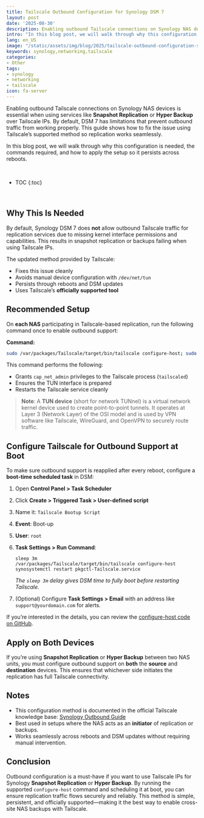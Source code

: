 ```yaml
---
title: Tailscale Outbound Configuration for Synology DSM 7
layout: post
date: '2025-08-30'
description: Enabling outbound Tailscale connections on Synology NAS devices is essential when using services like **Snapshot Replication** or **Hyper Backup** over Tailscale IPs. 
intro: "In this blog post, we will walk through why this configuration is needed, the commands required, and how to apply the setup so it persists across reboots." 
lang: en_US
image: "/static/assets/img/blog/2025/tailscale-outbound-configuration-synology/tailscale-outbound-configuration-synology.png"
keywords: synology,networking,tailscale
categories:
- Other
tags:
- synology
- networking
- tailscale
icon: fa-server
---
```


Enabling outbound Tailscale connections on Synology NAS devices is essential when using services like **Snapshot Replication** or **Hyper Backup** over Tailscale IPs. By default, DSM 7 has limitations that prevent outbound traffic from working properly. This guide shows how to fix the issue using Tailscale’s supported method so replication works seamlessly.

In this blog post, we will walk through why this configuration is needed, the commands required, and how to apply the setup so it persists across reboots.

<br>

* TOC 
{:toc}

<br>

## Why This Is Needed

By default, Synology DSM 7 does **not** allow outbound Tailscale traffic for replication services due to missing kernel interface permissions and capabilities. This results in snapshot replication or backups failing when using Tailscale IPs.  

The updated method provided by Tailscale:

* Fixes this issue cleanly  
* Avoids manual device configuration with `/dev/net/tun`  
* Persists through reboots and DSM updates  
* Uses Tailscale’s **officially supported tool**  

## Recommended Setup

On **each NAS** participating in Tailscale-based replication, run the following command once to enable outbound support:

**Command:**  

```bash
sudo /var/packages/Tailscale/target/bin/tailscale configure-host; sudo synosystemctl restart pkgctl-Tailscale.service
```

This command performs the following:

* Grants `cap_net_admin` privileges to the Tailscale process (`tailscaled`)  
* Ensures the TUN interface is prepared  
* Restarts the Tailscale service cleanly  

> **Note**: A **TUN device** (short for network TUNnel) is a virtual network kernel device used to create point-to-point tunnels. It operates at Layer 3 (Network Layer) of the OSI model and is used by VPN software like Tailscale, WireGuard, and OpenVPN to securely route traffic.

## Configure Tailscale for Outbound Support at Boot

To make sure outbound support is reapplied after every reboot, configure a **boot-time scheduled task** in DSM:

1. Open **Control Panel > Task Scheduler**  
2. Click **Create > Triggered Task > User-defined script**  
3. Name it: `Tailscale Bootup Script`  
4. **Event**: Boot-up  
5. **User**: `root`  
6. **Task Settings > Run Command**:  

   ```
   sleep 3m
   /var/packages/Tailscale/target/bin/tailscale configure-host
   synosystemctl restart pkgctl-Tailscale.service
   ```

   *The `sleep 3m` delay gives DSM time to fully boot before restarting Tailscale.*  

7. (Optional) Configure **Task Settings > Email** with an address like `support@yourdomain.com` for alerts.

If you’re interested in the details, you can review the [configure-host code on GitHub](https://github.com/tailscale/tailscale/blob/main/cmd/tailscale/cli/configure-synology.go).

## Apply on Both Devices

If you’re using **Snapshot Replication** or **Hyper Backup** between two NAS units, you must configure outbound support on **both** the **source** and **destination** devices. This ensures that whichever side initiates the replication has full Tailscale connectivity.

## Notes

* This configuration method is documented in the official Tailscale knowledge base: [Synology Outbound Guide](https://tailscale.com/kb/1131/synology-outbound/)  
* Best used in setups where the NAS acts as an **initiator** of replication or backups.  
* Works seamlessly across reboots and DSM updates without requiring manual intervention.  

## Conclusion

Outbound configuration is a must-have if you want to use Tailscale IPs for Synology **Snapshot Replication** or **Hyper Backup**. By running the supported `configure-host` command and scheduling it at boot, you can ensure replication traffic flows securely and reliably. This method is simple, persistent, and officially supported—making it the best way to enable cross-site NAS backups with Tailscale.
